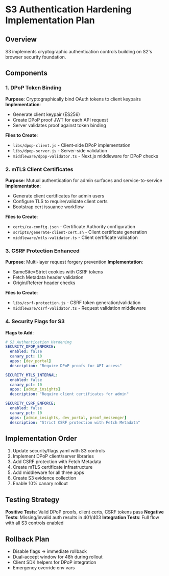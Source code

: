 # S3 Authentication Hardening Implementation Plan

## Overview
S3 implements cryptographic authentication controls building on S2's browser security foundation.

## Components

### 1. DPoP Token Binding
**Purpose**: Cryptographically bind OAuth tokens to client keypairs
**Implementation**: 
- Generate client keypair (ES256)
- Create DPoP proof JWT for each API request
- Server validates proof against token binding

**Files to Create**:
- `libs/dpop-client.js` - Client-side DPoP implementation
- `libs/dpop-server.js` - Server-side validation
- `middleware/dpop-validator.ts` - Next.js middleware for DPoP checks

### 2. mTLS Client Certificates  
**Purpose**: Mutual authentication for admin surfaces and service-to-service
**Implementation**:
- Generate client certificates for admin users
- Configure TLS to require/validate client certs
- Bootstrap cert issuance workflow

**Files to Create**:
- `certs/ca-config.json` - Certificate Authority configuration
- `scripts/generate-client-cert.sh` - Client certificate generation
- `middleware/mtls-validator.ts` - Client certificate validation

### 3. CSRF Protection Enhanced
**Purpose**: Multi-layer request forgery prevention
**Implementation**:
- SameSite=Strict cookies with CSRF tokens
- Fetch Metadata header validation  
- Origin/Referer header checks

**Files to Create**:
- `libs/csrf-protection.js` - CSRF token generation/validation
- `middleware/csrf-validator.ts` - Request validation middleware

### 4. Security Flags for S3
**Flags to Add**:
```yaml
# S3 Authentication Hardening
SECURITY_DPOP_ENFORCE:
  enabled: false
  canary_pct: 10
  apps: [dev_portal]
  description: "Require DPoP proofs for API access"

SECURITY_MTLS_INTERNAL:
  enabled: false  
  canary_pct: 10
  apps: [admin_insights]
  description: "Require client certificates for admin"

SECURITY_CSRF_ENFORCE:
  enabled: false
  canary_pct: 10
  apps: [admin_insights, dev_portal, proof_messenger]
  description: "Strict CSRF protection with Fetch Metadata"
```

## Implementation Order
1. Update security/flags.yaml with S3 controls
2. Implement DPoP client/server libraries
3. Add CSRF protection with Fetch Metadata
4. Create mTLS certificate infrastructure 
5. Add middleware for all three apps
6. Create S3 evidence collection
7. Enable 10% canary rollout

## Testing Strategy
**Positive Tests**: Valid DPoP proofs, client certs, CSRF tokens pass
**Negative Tests**: Missing/invalid auth results in 401/403
**Integration Tests**: Full flow with all S3 controls enabled

## Rollback Plan
- Disable flags → immediate rollback
- Dual-accept window for 48h during rollout
- Client SDK helpers for DPoP integration
- Emergency override env vars